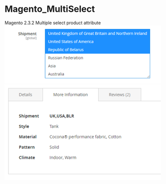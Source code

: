 # Magento_MultiSelect
Magento 2.3.2 Multiple select product attribute
![alt text](https://github.com/igorpuchilo/Magento_MultiSelect/blob/master/1.png?raw=true)
![alt text](https://github.com/igorpuchilo/Magento_MultiSelect/blob/master/2.PNG?raw=true)
